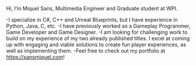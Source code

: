 Hi, I’m Miquel Sans, Multimedia Engineer and Graduate student at WPI. 

  -I specialize in C#, C++ and Unreal Blueprints, but I have experience in Python, Java, C, etc.
  -I have previously worked as a Gameplay Programmer, Game Developer and Game Designer.
  -I am looking for challenging work to build on my experience of my two already published titles. I excel at coming up with engaging and viable solutions to create fun player experiences, as well as implementing them.
  -Feel free to check out my portfolio at https://sansmiquel.com!

